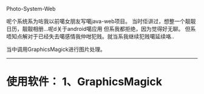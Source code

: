 Photo-System-Web

呢个系统系为咗我以前噶女朋友写噶java-web项目。
当时佢讲过，想整一个靓靓日历，靓靓相册...呢d关于android噶应用 但系我都拒绝，因为觉得好无聊。
但系唔知点解对于已经失去噶感情我仲咁犯贱。就当系我继续犯贱噶延续咯..


当中调用GraphicsMagick进行图片处理。

-----------------------------------------------
使用软件：
1、GraphicsMagick
================
